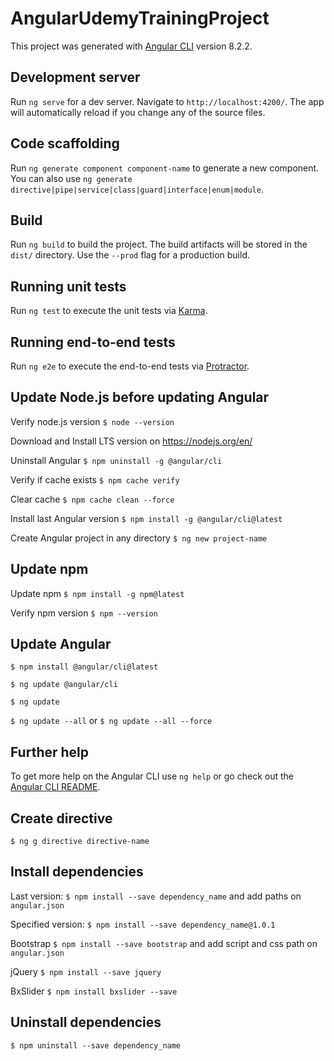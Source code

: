 # AngularUdemyTrainingProject

This project was generated with [Angular CLI](https://github.com/angular/angular-cli) version 8.2.2.

## Development server

Run `ng serve` for a dev server. Navigate to `http://localhost:4200/`. The app will automatically reload if you change any of the source files.

## Code scaffolding

Run `ng generate component component-name` to generate a new component. You can also use `ng generate directive|pipe|service|class|guard|interface|enum|module`.

## Build

Run `ng build` to build the project. The build artifacts will be stored in the `dist/` directory. Use the `--prod` flag for a production build.

## Running unit tests

Run `ng test` to execute the unit tests via [Karma](https://karma-runner.github.io).

## Running end-to-end tests

Run `ng e2e` to execute the end-to-end tests via [Protractor](http://www.protractortest.org/).

## Update Node.js before updating Angular

Verify node.js version `$ node --version`

Download and Install LTS version on https://nodejs.org/en/

Uninstall Angular `$ npm uninstall -g @angular/cli`

Verify if cache exists `$ npm cache verify`

Clear cache `$ npm cache clean --force`

Install last Angular version `$ npm install -g @angular/cli@latest`

Create Angular project in any directory `$ ng new project-name`

## Update npm

Update npm `$ npm install -g npm@latest`

Verify npm version `$ npm --version`

## Update Angular

`$ npm install @angular/cli@latest`

`$ ng update @angular/cli`

`$ ng update`

`$ ng update --all` or `$ ng update --all --force`

## Further help

To get more help on the Angular CLI use `ng help` or go check out the [Angular CLI README](https://github.com/angular/angular-cli/blob/master/README.md).

## Create directive
`$ ng g directive directive-name`

## Install dependencies
Last version: `$ npm install --save dependency_name` and add paths on `angular.json`

Specified version: `$ npm install --save dependency_name@1.0.1`

Bootstrap
`$ npm install --save bootstrap` and add script and css path on `angular.json`

jQuery
`$ npm install --save jquery`

BxSlider
`$ npm install bxslider --save`

## Uninstall dependencies
`$ npm uninstall --save dependency_name`
